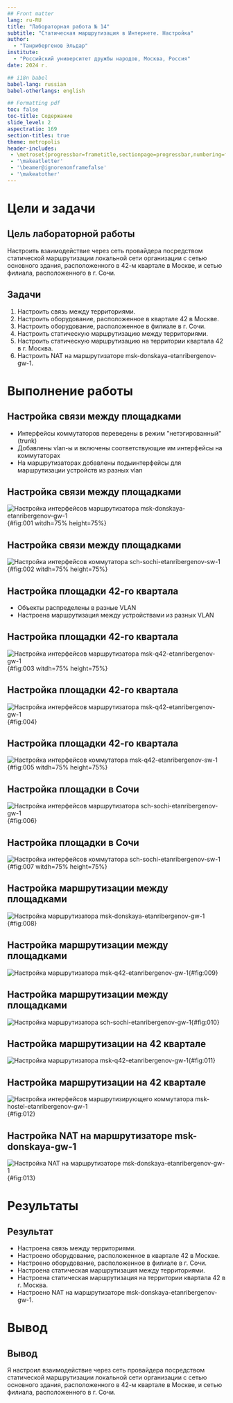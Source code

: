 ```yaml
---
## Front matter
lang: ru-RU
title: "Лабораторная работа № 14"
subtitle: "Статическая маршрутизация в Интернете. Настройка"
author:
  - "Танрибергенов Эльдар"
institute:
  - "Российский университет дружбы народов, Москва, Россия"
date: 2024 г.

## i18n babel
babel-lang: russian
babel-otherlangs: english

## Formatting pdf
toc: false
toc-title: Содержание
slide_level: 2
aspectratio: 169
section-titles: true
theme: metropolis
header-includes:
 - \metroset{progressbar=frametitle,sectionpage=progressbar,numbering=fraction}
 - '\makeatletter'
 - '\beamer@ignorenonframefalse'
 - '\makeatother'
---
```



# Цели и задачи

## Цель лабораторной работы

Настроить взаимодействие через сеть провайдера посредством статической маршрутизации локальной сети организации с сетью основного здания, расположенного в 42-м квартале в Москве, и сетью филиала, расположенного в г. Сочи.



## Задачи

1. Настроить связь между территориями.
2. Настроить оборудование, расположенное в квартале 42 в Москве.
3. Настроить оборудование, расположенное в филиале в г. Сочи.
4. Настроить статическую маршрутизацию между территориями.
5. Настроить статическую маршрутизацию на территории квартала 42 в г. Москва.
6. Настроить NAT на маршрутизаторе msk-donskaya-etanribergenov-gw-1.



# Выполнение работы


## Настройка связи между площадками

- Интерфейсы коммутаторов переведены в режим "нетэгированный" (trunk)
- Добавлены vlan-ы и включены соответствующие им интерфейсы  на коммутаторах
- На маршрутизаторах добавлены подыинтерфейсы для маршрутизации устройств из разных vlan

## Настройка связи между площадками

![Настройка интерфейсов маршрутизатора msk-donskaya-etanribergenov-gw-1](../images/1.2.png){#fig:001 witdh=75% height=75%}


## Настройка связи между площадками

![Настройка интерфейсов коммутатора sch-sochi-etanribergenov-sw-1](../images/2.0.png){#fig:002 witdh=75% height=75%}




## Настройка площадки 42-го квартала

- Объекты распределены в разные VLAN
- Настроена маршрутизация между устройствами из разных VLAN


## Настройка площадки 42-го квартала

![Настройка интерфейсов маршрутизатора msk-q42-etanribergenov-gw-1](../images/3.0.png){#fig:003 witdh=75% height=75%}


## Настройка площадки 42-го квартала

![Настройка интерфейсов маршрутизатора msk-q42-etanribergenov-gw-1](../images/3.1.png){#fig:004}


## Настройка площадки 42-го квартала

![Настройка интерфейсов коммутатора msk-q42-etanribergenov-sw-1](../images/3.2.png){#fig:005 witdh=75% height=75%}




## Настройка площадки в Сочи

![Настройка интерфейсов маршрутизатора sch-sochi-etanribergenov-gw-1](../images/4.0.png){#fig:006}


## Настройка площадки в Сочи

![Настройка интерфейсов коммутатора sch-sochi-etanribergenov-sw-1](../images/4.1.png){#fig:007 witdh=75% height=75%}




## Настройка маршрутизации между площадками

![Настройка маршрутизатора msk-donskaya-etanribergenov-gw-1](../images/5.0.png){#fig:008}


## Настройка маршрутизации между площадками

![Настройка маршрутизатора msk-q42-etanribergenov-gw-1](../images/5.1.png){#fig:009}


## Настройка маршрутизации между площадками

![Настройка маршрутизатора sch-sochi-etanribergenov-gw-1](../images/5.2.png){#fig:010}




## Настройка маршрутизации на 42 квартале

![Настройка маршрутизатора msk-q42-etanribergenov-gw-1](../images/6.0.png){#fig:011}


## Настройка маршрутизации на 42 квартале

![Настройка интерфейсов маршрутизирующего коммутатора msk-hostel-etanribergenov-gw-1](../images/6.1.png){#fig:012}




## Настройка NAT на маршрутизаторе msk-donskaya-gw-1

![Настройка NAT на маршрутизаторе msk-donskaya-etanribergenov-gw-1](../images/6.2.png){#fig:013}




# Результаты



## Результат

- Настроена связь между территориями.
- Настроено оборудование, расположенное в квартале 42 в Москве.
- Настроено оборудование, расположенное в филиале в г. Сочи.
- Настроена статическая маршрутизация между территориями.
- Настроена статическая маршрутизация на территории квартала 42 в г. Москва.
- Настроено NAT на маршрутизаторе msk-donskaya-etanribergenov-gw-1.



# Вывод

## Вывод

Я настроил взаимодействие через сеть провайдера посредством статической маршрутизации локальной сети организации с сетью основного здания, расположенного в 42-м квартале в Москве, и сетью филиала, расположенного в г. Сочи.
